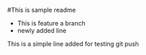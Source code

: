 #This is sample readme

- This is feature a branch
- newly added line

This is a simple line added for testing git push
